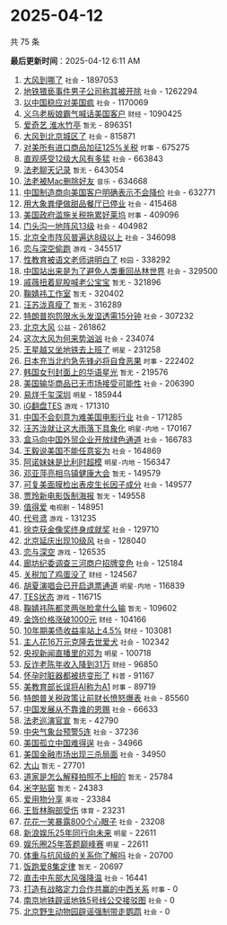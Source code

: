 # 2025-04-12

共 75 条


<!-- BEGIN -->

**最后更新时间**：2025-04-12 6:11 AM
1. [大风到哪了](https://m.weibo.cn/search?containerid=100103type%3D1%26t%3D10%26q%3D%23%E5%A4%A7%E9%A3%8E%E5%88%B0%E5%93%AA%E4%BA%86%23&stream_entry_id=31&isnewpage=1&extparam=seat%3D1%26realpos%3D1%26lcate%3D5001%26filter_type%3Drealtimehot%26band_rank%3D1%26c_type%3D31%26dgr%3D0%26flag%3D2%26cate%3D5001%26q%3D%2523%25E5%25A4%25A7%25E9%25A3%258E%25E5%2588%25B0%25E5%2593%25AA%25E4%25BA%2586%2523%26stream_entry_id%3D31%26pos%3D0%26display_time%3D1744389203%26pre_seqid%3D17443892030539392439895) `社会` - 1897053
2. [地铁猥亵事件男子公司称其被开除](https://m.weibo.cn/search?containerid=100103type%3D1%26t%3D10%26q%3D%23%E5%9C%B0%E9%93%81%E7%8C%A5%E4%BA%B5%E4%BA%8B%E4%BB%B6%E7%94%B7%E5%AD%90%E5%85%AC%E5%8F%B8%E7%A7%B0%E5%85%B6%E8%A2%AB%E5%BC%80%E9%99%A4%23&stream_entry_id=31&isnewpage=1&extparam=seat%3D1%26realpos%3D2%26lcate%3D5001%26filter_type%3Drealtimehot%26band_rank%3D2%26c_type%3D31%26dgr%3D0%26flag%3D2%26cate%3D5001%26q%3D%2523%25E5%259C%25B0%25E9%2593%2581%25E7%258C%25A5%25E4%25BA%25B5%25E4%25BA%258B%25E4%25BB%25B6%25E7%2594%25B7%25E5%25AD%2590%25E5%2585%25AC%25E5%258F%25B8%25E7%25A7%25B0%25E5%2585%25B6%25E8%25A2%25AB%25E5%25BC%2580%25E9%2599%25A4%2523%26stream_entry_id%3D31%26pos%3D1%26display_time%3D1744389203%26pre_seqid%3D17443892030539392439895) `社会` - 1262294
3. [以中国稳应对美国疯](https://m.weibo.cn/search?containerid=100103type%3D1%26t%3D10%26q%3D%23%E4%BB%A5%E4%B8%AD%E5%9B%BD%E7%A8%B3%E5%BA%94%E5%AF%B9%E7%BE%8E%E5%9B%BD%E7%96%AF%23&stream_entry_id=31&isnewpage=1&extparam=seat%3D1%26realpos%3D3%26lcate%3D5001%26filter_type%3Drealtimehot%26band_rank%3D3%26c_type%3D31%26dgr%3D0%26flag%3D0%26cate%3D5001%26q%3D%2523%25E4%25BB%25A5%25E4%25B8%25AD%25E5%259B%25BD%25E7%25A8%25B3%25E5%25BA%2594%25E5%25AF%25B9%25E7%25BE%258E%25E5%259B%25BD%25E7%2596%25AF%2523%26stream_entry_id%3D31%26pos%3D2%26display_time%3D1744389203%26pre_seqid%3D17443892030539392439895) `社会` - 1170069
4. [义乌老板娘霸气喊话美国客户](https://m.weibo.cn/search?containerid=100103type%3D1%26t%3D10%26q%3D%23%E4%B9%89%E4%B9%8C%E8%80%81%E6%9D%BF%E5%A8%98%E9%9C%B8%E6%B0%94%E5%96%8A%E8%AF%9D%E7%BE%8E%E5%9B%BD%E5%AE%A2%E6%88%B7%23&stream_entry_id=31&isnewpage=1&extparam=seat%3D1%26realpos%3D4%26lcate%3D5001%26filter_type%3Drealtimehot%26band_rank%3D4%26c_type%3D31%26dgr%3D0%26flag%3D1%26cate%3D5001%26q%3D%2523%25E4%25B9%2589%25E4%25B9%258C%25E8%2580%2581%25E6%259D%25BF%25E5%25A8%2598%25E9%259C%25B8%25E6%25B0%2594%25E5%2596%258A%25E8%25AF%259D%25E7%25BE%258E%25E5%259B%25BD%25E5%25AE%25A2%25E6%2588%25B7%2523%26stream_entry_id%3D31%26pos%3D3%26display_time%3D1744389203%26pre_seqid%3D17443892030539392439895) `财经` - 1090425
5. [爱奇艺 淮水竹亭](https://m.weibo.cn/search?containerid=100103type%3D1%26t%3D10%26q%3D%E7%88%B1%E5%A5%87%E8%89%BA+%E6%B7%AE%E6%B0%B4%E7%AB%B9%E4%BA%AD&stream_entry_id=31&isnewpage=1&extparam=seat%3D1%26realpos%3D5%26lcate%3D5001%26filter_type%3Drealtimehot%26band_rank%3D5%26c_type%3D31%26dgr%3D0%26flag%3D2%26cate%3D5001%26q%3D%25E7%2588%25B1%25E5%25A5%2587%25E8%2589%25BA%2520%25E6%25B7%25AE%25E6%25B0%25B4%25E7%25AB%25B9%25E4%25BA%25AD%26stream_entry_id%3D31%26pos%3D4%26display_time%3D1744389203%26pre_seqid%3D17443892030539392439895) `暂无` - 896351
6. [大风到北京城区了](https://m.weibo.cn/search?containerid=100103type%3D1%26t%3D10%26q%3D%23%E5%A4%A7%E9%A3%8E%E5%88%B0%E5%8C%97%E4%BA%AC%E5%9F%8E%E5%8C%BA%E4%BA%86%23&stream_entry_id=31&isnewpage=1&extparam=seat%3D1%26realpos%3D6%26lcate%3D5001%26filter_type%3Drealtimehot%26band_rank%3D6%26c_type%3D31%26dgr%3D0%26flag%3D0%26cate%3D5001%26q%3D%2523%25E5%25A4%25A7%25E9%25A3%258E%25E5%2588%25B0%25E5%258C%2597%25E4%25BA%25AC%25E5%259F%258E%25E5%258C%25BA%25E4%25BA%2586%2523%26stream_entry_id%3D31%26pos%3D5%26display_time%3D1744389203%26pre_seqid%3D17443892030539392439895) `社会` - 815871
7. [对美所有进口商品加征125%关税](https://m.weibo.cn/search?containerid=100103type%3D1%26t%3D10%26q%3D%23%E5%AF%B9%E7%BE%8E%E6%89%80%E6%9C%89%E8%BF%9B%E5%8F%A3%E5%95%86%E5%93%81%E5%8A%A0%E5%BE%81125%25%E5%85%B3%E7%A8%8E%23&stream_entry_id=31&isnewpage=1&extparam=seat%3D1%26realpos%3D7%26lcate%3D5001%26filter_type%3Drealtimehot%26band_rank%3D7%26c_type%3D31%26dgr%3D0%26flag%3D16%26cate%3D5001%26q%3D%2523%25E5%25AF%25B9%25E7%25BE%258E%25E6%2589%2580%25E6%259C%2589%25E8%25BF%259B%25E5%258F%25A3%25E5%2595%2586%25E5%2593%2581%25E5%258A%25A0%25E5%25BE%2581125%2525%25E5%2585%25B3%25E7%25A8%258E%2523%26stream_entry_id%3D31%26pos%3D7%26display_time%3D1744389203%26pre_seqid%3D17443892030539392439895) `时事` - 675275
8. [直观感受12级大风有多猛](https://m.weibo.cn/search?containerid=100103type%3D1%26t%3D10%26q%3D%23%E7%9B%B4%E8%A7%82%E6%84%9F%E5%8F%9712%E7%BA%A7%E5%A4%A7%E9%A3%8E%E6%9C%89%E5%A4%9A%E7%8C%9B%23&stream_entry_id=31&isnewpage=1&extparam=seat%3D1%26band_rank%3D33%26filter_type%3Drealtimehot%26c_type%3D31%26pos%3D32%26cate%3D5001%26lcate%3D5001%26stream_entry_id%3D31%26q%3D%2523%25E7%259B%25B4%25E8%25A7%2582%25E6%2584%259F%25E5%258F%259712%25E7%25BA%25A7%25E5%25A4%25A7%25E9%25A3%258E%25E6%259C%2589%25E5%25A4%259A%25E7%258C%259B%2523%26realpos%3D33%26dgr%3D0%26flag%3D1%26display_time%3D1744392197%26pre_seqid%3D174439219751003235772154) `社会` - 663843
9. [法老聊天记录](https://m.weibo.cn/search?containerid=100103type%3D1%26t%3D10%26q%3D%23%E6%B3%95%E8%80%81%E8%81%8A%E5%A4%A9%E8%AE%B0%E5%BD%95%23&stream_entry_id=31&isnewpage=1&extparam=seat%3D1%26realpos%3D8%26lcate%3D5001%26filter_type%3Drealtimehot%26band_rank%3D8%26c_type%3D31%26dgr%3D0%26flag%3D2%26cate%3D5001%26q%3D%2523%25E6%25B3%2595%25E8%2580%2581%25E8%2581%258A%25E5%25A4%25A9%25E8%25AE%25B0%25E5%25BD%2595%2523%26stream_entry_id%3D31%26pos%3D8%26display_time%3D1744389203%26pre_seqid%3D17443892030539392439895) `暂无` - 643054
10. [法老被Mac删除好友](https://m.weibo.cn/search?containerid=100103type%3D1%26t%3D10%26q%3D%23%E6%B3%95%E8%80%81%E8%A2%ABMac%E5%88%A0%E9%99%A4%E5%A5%BD%E5%8F%8B%23&stream_entry_id=31&isnewpage=1&extparam=seat%3D1%26realpos%3D13%26lcate%3D5001%26filter_type%3Drealtimehot%26band_rank%3D13%26c_type%3D31%26dgr%3D0%26flag%3D1%26cate%3D5001%26q%3D%2523%25E6%25B3%2595%25E8%2580%2581%25E8%25A2%25ABMac%25E5%2588%25A0%25E9%2599%25A4%25E5%25A5%25BD%25E5%258F%258B%2523%26stream_entry_id%3D31%26pos%3D13%26display_time%3D1744389203%26pre_seqid%3D17443892030539392439895) `音乐` - 634668
11. [中国制造商向美国客户明确表示不会降价](https://m.weibo.cn/search?containerid=100103type%3D1%26t%3D10%26q%3D%23%E4%B8%AD%E5%9B%BD%E5%88%B6%E9%80%A0%E5%95%86%E5%90%91%E7%BE%8E%E5%9B%BD%E5%AE%A2%E6%88%B7%E6%98%8E%E7%A1%AE%E8%A1%A8%E7%A4%BA%E4%B8%8D%E4%BC%9A%E9%99%8D%E4%BB%B7%23&stream_entry_id=31&isnewpage=1&extparam=seat%3D1%26band_rank%3D5%26filter_type%3Drealtimehot%26c_type%3D31%26pos%3D4%26cate%3D5001%26lcate%3D5001%26stream_entry_id%3D31%26q%3D%2523%25E4%25B8%25AD%25E5%259B%25BD%25E5%2588%25B6%25E9%2580%25A0%25E5%2595%2586%25E5%2590%2591%25E7%25BE%258E%25E5%259B%25BD%25E5%25AE%25A2%25E6%2588%25B7%25E6%2598%258E%25E7%25A1%25AE%25E8%25A1%25A8%25E7%25A4%25BA%25E4%25B8%258D%25E4%25BC%259A%25E9%2599%258D%25E4%25BB%25B7%2523%26realpos%3D5%26dgr%3D0%26flag%3D1%26display_time%3D1744392197%26pre_seqid%3D174439219751003235772154) `社会` - 632771
12. [用大象粪便做甜品餐厅已停业](https://m.weibo.cn/search?containerid=100103type%3D1%26t%3D10%26q%3D%23%E7%94%A8%E5%A4%A7%E8%B1%A1%E7%B2%AA%E4%BE%BF%E5%81%9A%E7%94%9C%E5%93%81%E9%A4%90%E5%8E%85%E5%B7%B2%E5%81%9C%E4%B8%9A%23&stream_entry_id=31&isnewpage=1&extparam=seat%3D1%26realpos%3D9%26lcate%3D5001%26filter_type%3Drealtimehot%26band_rank%3D9%26c_type%3D31%26dgr%3D0%26flag%3D0%26cate%3D5001%26q%3D%2523%25E7%2594%25A8%25E5%25A4%25A7%25E8%25B1%25A1%25E7%25B2%25AA%25E4%25BE%25BF%25E5%2581%259A%25E7%2594%259C%25E5%2593%2581%25E9%25A4%2590%25E5%258E%2585%25E5%25B7%25B2%25E5%2581%259C%25E4%25B8%259A%2523%26stream_entry_id%3D31%26pos%3D9%26display_time%3D1744389203%26pre_seqid%3D17443892030539392439895) `社会` - 415468
13. [美国政府滥施关税拖累好莱坞](https://m.weibo.cn/search?containerid=100103type%3D1%26t%3D10%26q%3D%23%E7%BE%8E%E5%9B%BD%E6%94%BF%E5%BA%9C%E6%BB%A5%E6%96%BD%E5%85%B3%E7%A8%8E%E6%8B%96%E7%B4%AF%E5%A5%BD%E8%8E%B1%E5%9D%9E%23&stream_entry_id=31&isnewpage=1&extparam=seat%3D1%26realpos%3D10%26lcate%3D5001%26filter_type%3Drealtimehot%26band_rank%3D10%26c_type%3D31%26dgr%3D0%26flag%3D1%26cate%3D5001%26q%3D%2523%25E7%25BE%258E%25E5%259B%25BD%25E6%2594%25BF%25E5%25BA%259C%25E6%25BB%25A5%25E6%2596%25BD%25E5%2585%25B3%25E7%25A8%258E%25E6%258B%2596%25E7%25B4%25AF%25E5%25A5%25BD%25E8%258E%25B1%25E5%259D%259E%2523%26stream_entry_id%3D31%26pos%3D10%26display_time%3D1744389203%26pre_seqid%3D17443892030539392439895) `时事` - 409096
14. [门头沟一地阵风13级](https://m.weibo.cn/search?containerid=100103type%3D1%26t%3D10%26q%3D%23%E9%97%A8%E5%A4%B4%E6%B2%9F%E4%B8%80%E5%9C%B0%E9%98%B5%E9%A3%8E13%E7%BA%A7%23&stream_entry_id=31&isnewpage=1&extparam=seat%3D1%26realpos%3D11%26lcate%3D5001%26filter_type%3Drealtimehot%26band_rank%3D11%26c_type%3D31%26dgr%3D0%26flag%3D1%26cate%3D5001%26q%3D%2523%25E9%2597%25A8%25E5%25A4%25B4%25E6%25B2%259F%25E4%25B8%2580%25E5%259C%25B0%25E9%2598%25B5%25E9%25A3%258E13%25E7%25BA%25A7%2523%26stream_entry_id%3D31%26pos%3D11%26display_time%3D1744389203%26pre_seqid%3D17443892030539392439895) `社会` - 404982
15. [北京全市阵风普遍达8级以上](https://m.weibo.cn/search?containerid=100103type%3D1%26t%3D10%26q%3D%23%E5%8C%97%E4%BA%AC%E5%85%A8%E5%B8%82%E9%98%B5%E9%A3%8E%E6%99%AE%E9%81%8D%E8%BE%BE8%E7%BA%A7%E4%BB%A5%E4%B8%8A%23&stream_entry_id=31&isnewpage=1&extparam=seat%3D1%26realpos%3D20%26lcate%3D5001%26filter_type%3Drealtimehot%26band_rank%3D20%26c_type%3D31%26dgr%3D0%26flag%3D1%26cate%3D5001%26q%3D%2523%25E5%258C%2597%25E4%25BA%25AC%25E5%2585%25A8%25E5%25B8%2582%25E9%2598%25B5%25E9%25A3%258E%25E6%2599%25AE%25E9%2581%258D%25E8%25BE%25BE8%25E7%25BA%25A7%25E4%25BB%25A5%25E4%25B8%258A%2523%26stream_entry_id%3D31%26pos%3D20%26display_time%3D1744389203%26pre_seqid%3D17443892030539392439895) `社会` - 346098
16. [恋与深空偷跑](https://m.weibo.cn/search?containerid=100103type%3D1%26t%3D10%26q%3D%E6%81%8B%E4%B8%8E%E6%B7%B1%E7%A9%BA%E5%81%B7%E8%B7%91&stream_entry_id=31&isnewpage=1&extparam=seat%3D1%26cate%3D5001%26q%3D%25E6%2581%258B%25E4%25B8%258E%25E6%25B7%25B1%25E7%25A9%25BA%25E5%2581%25B7%25E8%25B7%2591%26dgr%3D0%26stream_entry_id%3D31%26pos%3D4%26flag%3D1%26band_rank%3D5%26filter_type%3Drealtimehot%26lcate%3D5001%26c_type%3D31%26realpos%3D5%26display_time%3D1744396569%26pre_seqid%3D174439656975604121693137) `游戏` - 345517
17. [性教育被语文老师讲明白了](https://m.weibo.cn/search?containerid=100103type%3D1%26t%3D10%26q%3D%23%E6%80%A7%E6%95%99%E8%82%B2%E8%A2%AB%E8%AF%AD%E6%96%87%E8%80%81%E5%B8%88%E8%AE%B2%E6%98%8E%E7%99%BD%E4%BA%86%23&stream_entry_id=31&isnewpage=1&extparam=seat%3D1%26realpos%3D49%26lcate%3D5001%26filter_type%3Drealtimehot%26band_rank%3D49%26c_type%3D31%26dgr%3D0%26flag%3D1%26cate%3D5001%26q%3D%2523%25E6%2580%25A7%25E6%2595%2599%25E8%2582%25B2%25E8%25A2%25AB%25E8%25AF%25AD%25E6%2596%2587%25E8%2580%2581%25E5%25B8%2588%25E8%25AE%25B2%25E6%2598%258E%25E7%2599%25BD%25E4%25BA%2586%2523%26stream_entry_id%3D31%26pos%3D49%26display_time%3D1744389203%26pre_seqid%3D17443892030539392439895) `校园` - 338292
18. [中国站出来是为了避免人类重回丛林世界](https://m.weibo.cn/search?containerid=100103type%3D1%26t%3D10%26q%3D%23%E4%B8%AD%E5%9B%BD%E7%AB%99%E5%87%BA%E6%9D%A5%E6%98%AF%E4%B8%BA%E4%BA%86%E9%81%BF%E5%85%8D%E4%BA%BA%E7%B1%BB%E9%87%8D%E5%9B%9E%E4%B8%9B%E6%9E%97%E4%B8%96%E7%95%8C%23&stream_entry_id=31&isnewpage=1&extparam=seat%3D1%26realpos%3D12%26lcate%3D5001%26filter_type%3Drealtimehot%26band_rank%3D12%26c_type%3D31%26dgr%3D0%26flag%3D0%26cate%3D5001%26q%3D%2523%25E4%25B8%25AD%25E5%259B%25BD%25E7%25AB%2599%25E5%2587%25BA%25E6%259D%25A5%25E6%2598%25AF%25E4%25B8%25BA%25E4%25BA%2586%25E9%2581%25BF%25E5%2585%258D%25E4%25BA%25BA%25E7%25B1%25BB%25E9%2587%258D%25E5%259B%259E%25E4%25B8%259B%25E6%259E%2597%25E4%25B8%2596%25E7%2595%258C%2523%26stream_entry_id%3D31%26pos%3D12%26display_time%3D1744389203%26pre_seqid%3D17443892030539392439895) `社会` - 329500
19. [戚薇扭着屁股喊老公宝宝](https://m.weibo.cn/search?containerid=100103type%3D1%26t%3D10%26q%3D%E6%88%9A%E8%96%87%E6%89%AD%E7%9D%80%E5%B1%81%E8%82%A1%E5%96%8A%E8%80%81%E5%85%AC%E5%AE%9D%E5%AE%9D&stream_entry_id=31&isnewpage=1&extparam=seat%3D1%26realpos%3D14%26lcate%3D5001%26filter_type%3Drealtimehot%26band_rank%3D14%26c_type%3D31%26dgr%3D0%26flag%3D2%26cate%3D5001%26q%3D%25E6%2588%259A%25E8%2596%2587%25E6%2589%25AD%25E7%259D%2580%25E5%25B1%2581%25E8%2582%25A1%25E5%2596%258A%25E8%2580%2581%25E5%2585%25AC%25E5%25AE%259D%25E5%25AE%259D%26stream_entry_id%3D31%26pos%3D14%26display_time%3D1744389203%26pre_seqid%3D17443892030539392439895) `暂无` - 321896
20. [鞠婧祎工作室](https://m.weibo.cn/search?containerid=100103type%3D1%26t%3D10%26q%3D%E9%9E%A0%E5%A9%A7%E7%A5%8E%E5%B7%A5%E4%BD%9C%E5%AE%A4&stream_entry_id=31&isnewpage=1&extparam=seat%3D1%26realpos%3D48%26lcate%3D5001%26filter_type%3Drealtimehot%26band_rank%3D48%26c_type%3D31%26dgr%3D0%26flag%3D1%26cate%3D5001%26q%3D%25E9%259E%25A0%25E5%25A9%25A7%25E7%25A5%258E%25E5%25B7%25A5%25E4%25BD%259C%25E5%25AE%25A4%26stream_entry_id%3D31%26pos%3D48%26display_time%3D1744389203%26pre_seqid%3D17443892030539392439895) `暂无` - 320402
21. [汪苏泷真瘦了](https://m.weibo.cn/search?containerid=100103type%3D1%26t%3D10%26q%3D%E6%B1%AA%E8%8B%8F%E6%B3%B7%E7%9C%9F%E7%98%A6%E4%BA%86&stream_entry_id=31&isnewpage=1&extparam=seat%3D1%26realpos%3D15%26lcate%3D5001%26filter_type%3Drealtimehot%26band_rank%3D15%26c_type%3D31%26dgr%3D0%26flag%3D1%26cate%3D5001%26q%3D%25E6%25B1%25AA%25E8%258B%258F%25E6%25B3%25B7%25E7%259C%259F%25E7%2598%25A6%25E4%25BA%2586%26stream_entry_id%3D31%26pos%3D15%26display_time%3D1744389203%26pre_seqid%3D17443892030539392439895) `暂无` - 316289
22. [特朗普抱怨限水头发湿透需15分钟](https://m.weibo.cn/search?containerid=100103type%3D1%26t%3D10%26q%3D%23%E7%89%B9%E6%9C%97%E6%99%AE%E6%8A%B1%E6%80%A8%E9%99%90%E6%B0%B4%E5%A4%B4%E5%8F%91%E6%B9%BF%E9%80%8F%E9%9C%8015%E5%88%86%E9%92%9F%23&stream_entry_id=31&isnewpage=1&extparam=seat%3D1%26realpos%3D21%26lcate%3D5001%26filter_type%3Drealtimehot%26band_rank%3D21%26c_type%3D31%26dgr%3D0%26flag%3D0%26cate%3D5001%26q%3D%2523%25E7%2589%25B9%25E6%259C%2597%25E6%2599%25AE%25E6%258A%25B1%25E6%2580%25A8%25E9%2599%2590%25E6%25B0%25B4%25E5%25A4%25B4%25E5%258F%2591%25E6%25B9%25BF%25E9%2580%258F%25E9%259C%258015%25E5%2588%2586%25E9%2592%259F%2523%26stream_entry_id%3D31%26pos%3D21%26display_time%3D1744389203%26pre_seqid%3D17443892030539392439895) `社会` - 307232
23. [北京大风](https://m.weibo.cn/search?containerid=100103type%3D1%26t%3D10%26q%3D%E5%8C%97%E4%BA%AC%E5%A4%A7%E9%A3%8E&stream_entry_id=31&isnewpage=1&extparam=seat%3D1%26realpos%3D16%26lcate%3D5001%26filter_type%3Drealtimehot%26band_rank%3D16%26c_type%3D31%26dgr%3D0%26flag%3D0%26cate%3D5001%26q%3D%25E5%258C%2597%25E4%25BA%25AC%25E5%25A4%25A7%25E9%25A3%258E%26stream_entry_id%3D31%26pos%3D16%26display_time%3D1744389203%26pre_seqid%3D17443892030539392439895) `公益` - 261862
24. [这次大风为何来势汹汹](https://m.weibo.cn/search?containerid=100103type%3D1%26t%3D10%26q%3D%23%E8%BF%99%E6%AC%A1%E5%A4%A7%E9%A3%8E%E4%B8%BA%E4%BD%95%E6%9D%A5%E5%8A%BF%E6%B1%B9%E6%B1%B9%23&stream_entry_id=31&isnewpage=1&extparam=seat%3D1%26cate%3D5001%26q%3D%2523%25E8%25BF%2599%25E6%25AC%25A1%25E5%25A4%25A7%25E9%25A3%258E%25E4%25B8%25BA%25E4%25BD%2595%25E6%259D%25A5%25E5%258A%25BF%25E6%25B1%25B9%25E6%25B1%25B9%2523%26dgr%3D0%26stream_entry_id%3D31%26pos%3D9%26flag%3D1%26band_rank%3D10%26filter_type%3Drealtimehot%26lcate%3D5001%26c_type%3D31%26realpos%3D10%26display_time%3D1744396569%26pre_seqid%3D174439656975604121693137) `社会` - 234074
25. [王星越又坐地铁去上班了](https://m.weibo.cn/search?containerid=100103type%3D1%26t%3D10%26q%3D%23%E7%8E%8B%E6%98%9F%E8%B6%8A%E5%8F%88%E5%9D%90%E5%9C%B0%E9%93%81%E5%8E%BB%E4%B8%8A%E7%8F%AD%E4%BA%86%23&stream_entry_id=31&isnewpage=1&extparam=seat%3D1%26realpos%3D17%26lcate%3D5001%26filter_type%3Drealtimehot%26band_rank%3D17%26c_type%3D31%26dgr%3D0%26flag%3D1%26cate%3D5001%26q%3D%2523%25E7%258E%258B%25E6%2598%259F%25E8%25B6%258A%25E5%258F%2588%25E5%259D%2590%25E5%259C%25B0%25E9%2593%2581%25E5%258E%25BB%25E4%25B8%258A%25E7%258F%25AD%25E4%25BA%2586%2523%26stream_entry_id%3D31%26pos%3D17%26display_time%3D1744389203%26pre_seqid%3D17443892030539392439895) `明星` - 231258
26. [日本充当北约急先锋必将自食恶果](https://m.weibo.cn/search?containerid=100103type%3D1%26t%3D10%26q%3D%23%E6%97%A5%E6%9C%AC%E5%85%85%E5%BD%93%E5%8C%97%E7%BA%A6%E6%80%A5%E5%85%88%E9%94%8B%E5%BF%85%E5%B0%86%E8%87%AA%E9%A3%9F%E6%81%B6%E6%9E%9C%23&stream_entry_id=31&isnewpage=1&extparam=seat%3D1%26realpos%3D18%26lcate%3D5001%26filter_type%3Drealtimehot%26band_rank%3D18%26c_type%3D31%26dgr%3D0%26flag%3D0%26cate%3D5001%26q%3D%2523%25E6%2597%25A5%25E6%259C%25AC%25E5%2585%2585%25E5%25BD%2593%25E5%258C%2597%25E7%25BA%25A6%25E6%2580%25A5%25E5%2585%2588%25E9%2594%258B%25E5%25BF%2585%25E5%25B0%2586%25E8%2587%25AA%25E9%25A3%259F%25E6%2581%25B6%25E6%259E%259C%2523%26stream_entry_id%3D31%26pos%3D18%26display_time%3D1744389203%26pre_seqid%3D17443892030539392439895) `时事` - 222402
27. [韩国女刊封面上的华语星光](https://m.weibo.cn/search?containerid=100103type%3D1%26t%3D10%26q%3D%E9%9F%A9%E5%9B%BD%E5%A5%B3%E5%88%8A%E5%B0%81%E9%9D%A2%E4%B8%8A%E7%9A%84%E5%8D%8E%E8%AF%AD%E6%98%9F%E5%85%89&stream_entry_id=31&isnewpage=1&extparam=seat%3D1%26realpos%3D19%26lcate%3D5001%26filter_type%3Drealtimehot%26band_rank%3D19%26c_type%3D31%26dgr%3D0%26flag%3D1%26cate%3D5001%26q%3D%25E9%259F%25A9%25E5%259B%25BD%25E5%25A5%25B3%25E5%2588%258A%25E5%25B0%2581%25E9%259D%25A2%25E4%25B8%258A%25E7%259A%2584%25E5%258D%258E%25E8%25AF%25AD%25E6%2598%259F%25E5%2585%2589%26stream_entry_id%3D31%26pos%3D19%26display_time%3D1744389203%26pre_seqid%3D17443892030539392439895) `暂无` - 219576
28. [美国输华商品已无市场接受可能性](https://m.weibo.cn/search?containerid=100103type%3D1%26t%3D10%26q%3D%23%E7%BE%8E%E5%9B%BD%E8%BE%93%E5%8D%8E%E5%95%86%E5%93%81%E5%B7%B2%E6%97%A0%E5%B8%82%E5%9C%BA%E6%8E%A5%E5%8F%97%E5%8F%AF%E8%83%BD%E6%80%A7%23&stream_entry_id=31&isnewpage=1&extparam=seat%3D1%26realpos%3D22%26lcate%3D5001%26filter_type%3Drealtimehot%26band_rank%3D22%26c_type%3D31%26dgr%3D0%26flag%3D0%26cate%3D5001%26q%3D%2523%25E7%25BE%258E%25E5%259B%25BD%25E8%25BE%2593%25E5%258D%258E%25E5%2595%2586%25E5%2593%2581%25E5%25B7%25B2%25E6%2597%25A0%25E5%25B8%2582%25E5%259C%25BA%25E6%258E%25A5%25E5%258F%2597%25E5%258F%25AF%25E8%2583%25BD%25E6%2580%25A7%2523%26stream_entry_id%3D31%26pos%3D22%26display_time%3D1744389203%26pre_seqid%3D17443892030539392439895) `社会` - 206390
29. [易烊千玺深圳](https://m.weibo.cn/search?containerid=100103type%3D1%26t%3D10%26q%3D%E6%98%93%E7%83%8A%E5%8D%83%E7%8E%BA%E6%B7%B1%E5%9C%B3&stream_entry_id=31&isnewpage=1&extparam=seat%3D1%26realpos%3D23%26lcate%3D5001%26filter_type%3Drealtimehot%26band_rank%3D23%26c_type%3D31%26dgr%3D0%26flag%3D0%26cate%3D5001%26q%3D%25E6%2598%2593%25E7%2583%258A%25E5%258D%2583%25E7%258E%25BA%25E6%25B7%25B1%25E5%259C%25B3%26stream_entry_id%3D31%26pos%3D23%26display_time%3D1744389203%26pre_seqid%3D17443892030539392439895) `明星` - 185944
30. [iG翻盘TES](https://m.weibo.cn/search?containerid=100103type%3D1%26t%3D10%26q%3D%23iG%E7%BF%BB%E7%9B%98TES%23&stream_entry_id=31&isnewpage=1&extparam=seat%3D1%26realpos%3D24%26lcate%3D5001%26filter_type%3Drealtimehot%26band_rank%3D24%26c_type%3D31%26dgr%3D0%26flag%3D0%26cate%3D5001%26q%3D%2523iG%25E7%25BF%25BB%25E7%259B%2598TES%2523%26stream_entry_id%3D31%26pos%3D24%26display_time%3D1744389203%26pre_seqid%3D17443892030539392439895) `游戏` - 171310
31. [中国不会刻意为难美国电影行业](https://m.weibo.cn/search?containerid=100103type%3D1%26t%3D10%26q%3D%23%E4%B8%AD%E5%9B%BD%E4%B8%8D%E4%BC%9A%E5%88%BB%E6%84%8F%E4%B8%BA%E9%9A%BE%E7%BE%8E%E5%9B%BD%E7%94%B5%E5%BD%B1%E8%A1%8C%E4%B8%9A%23&stream_entry_id=31&isnewpage=1&extparam=seat%3D1%26realpos%3D25%26lcate%3D5001%26filter_type%3Drealtimehot%26band_rank%3D25%26c_type%3D31%26dgr%3D0%26flag%3D1%26cate%3D5001%26q%3D%2523%25E4%25B8%25AD%25E5%259B%25BD%25E4%25B8%258D%25E4%25BC%259A%25E5%2588%25BB%25E6%2584%258F%25E4%25B8%25BA%25E9%259A%25BE%25E7%25BE%258E%25E5%259B%25BD%25E7%2594%25B5%25E5%25BD%25B1%25E8%25A1%258C%25E4%25B8%259A%2523%26stream_entry_id%3D31%26pos%3D25%26display_time%3D1744389203%26pre_seqid%3D17443892030539392439895) `社会` - 171285
32. [汪苏泷就让这大雨落下具象化](https://m.weibo.cn/search?containerid=100103type%3D1%26t%3D10%26q%3D%23%E6%B1%AA%E8%8B%8F%E6%B3%B7%E5%B0%B1%E8%AE%A9%E8%BF%99%E5%A4%A7%E9%9B%A8%E8%90%BD%E4%B8%8B%E5%85%B7%E8%B1%A1%E5%8C%96%23&stream_entry_id=31&isnewpage=1&extparam=seat%3D1%26realpos%3D26%26lcate%3D5001%26filter_type%3Drealtimehot%26band_rank%3D26%26c_type%3D31%26dgr%3D0%26flag%3D1%26cate%3D5001%26q%3D%2523%25E6%25B1%25AA%25E8%258B%258F%25E6%25B3%25B7%25E5%25B0%25B1%25E8%25AE%25A9%25E8%25BF%2599%25E5%25A4%25A7%25E9%259B%25A8%25E8%2590%25BD%25E4%25B8%258B%25E5%2585%25B7%25E8%25B1%25A1%25E5%258C%2596%2523%26stream_entry_id%3D31%26pos%3D26%26display_time%3D1744389203%26pre_seqid%3D17443892030539392439895) `明星-内地` - 170167
33. [盒马向中国外贸企业开放绿色通道](https://m.weibo.cn/search?containerid=100103type%3D1%26t%3D10%26q%3D%23%E7%9B%92%E9%A9%AC%E5%90%91%E4%B8%AD%E5%9B%BD%E5%A4%96%E8%B4%B8%E4%BC%81%E4%B8%9A%E5%BC%80%E6%94%BE%E7%BB%BF%E8%89%B2%E9%80%9A%E9%81%93%23&stream_entry_id=31&isnewpage=1&extparam=seat%3D1%26realpos%3D27%26lcate%3D5001%26filter_type%3Drealtimehot%26band_rank%3D27%26c_type%3D31%26dgr%3D0%26flag%3D0%26cate%3D5001%26q%3D%2523%25E7%259B%2592%25E9%25A9%25AC%25E5%2590%2591%25E4%25B8%25AD%25E5%259B%25BD%25E5%25A4%2596%25E8%25B4%25B8%25E4%25BC%2581%25E4%25B8%259A%25E5%25BC%2580%25E6%2594%25BE%25E7%25BB%25BF%25E8%2589%25B2%25E9%2580%259A%25E9%2581%2593%2523%26stream_entry_id%3D31%26pos%3D27%26display_time%3D1744389203%26pre_seqid%3D17443892030539392439895) `社会` - 166783
34. [王毅说美国不能任意妄为](https://m.weibo.cn/search?containerid=100103type%3D1%26t%3D10%26q%3D%23%E7%8E%8B%E6%AF%85%E8%AF%B4%E7%BE%8E%E5%9B%BD%E4%B8%8D%E8%83%BD%E4%BB%BB%E6%84%8F%E5%A6%84%E4%B8%BA%23&stream_entry_id=31&isnewpage=1&extparam=seat%3D1%26realpos%3D28%26lcate%3D5001%26filter_type%3Drealtimehot%26band_rank%3D28%26c_type%3D31%26dgr%3D0%26flag%3D1%26cate%3D5001%26q%3D%2523%25E7%258E%258B%25E6%25AF%2585%25E8%25AF%25B4%25E7%25BE%258E%25E5%259B%25BD%25E4%25B8%258D%25E8%2583%25BD%25E4%25BB%25BB%25E6%2584%258F%25E5%25A6%2584%25E4%25B8%25BA%2523%26stream_entry_id%3D31%26pos%3D28%26display_time%3D1744389203%26pre_seqid%3D17443892030539392439895) `社会` - 164869
35. [阿诺妹妹是比利时超模](https://m.weibo.cn/search?containerid=100103type%3D1%26t%3D10%26q%3D%23%E9%98%BF%E8%AF%BA%E5%A6%B9%E5%A6%B9%E6%98%AF%E6%AF%94%E5%88%A9%E6%97%B6%E8%B6%85%E6%A8%A1%23&stream_entry_id=31&isnewpage=1&extparam=seat%3D1%26realpos%3D29%26lcate%3D5001%26filter_type%3Drealtimehot%26band_rank%3D29%26c_type%3D31%26dgr%3D0%26flag%3D0%26cate%3D5001%26q%3D%2523%25E9%2598%25BF%25E8%25AF%25BA%25E5%25A6%25B9%25E5%25A6%25B9%25E6%2598%25AF%25E6%25AF%2594%25E5%2588%25A9%25E6%2597%25B6%25E8%25B6%2585%25E6%25A8%25A1%2523%26stream_entry_id%3D31%26pos%3D29%26display_time%3D1744389203%26pre_seqid%3D17443892030539392439895) `明星-内地` - 156347
36. [邓亚萍亮相乌镇健康大会](https://m.weibo.cn/search?containerid=100103type%3D1%26t%3D10%26q%3D%E9%82%93%E4%BA%9A%E8%90%8D%E4%BA%AE%E7%9B%B8%E4%B9%8C%E9%95%87%E5%81%A5%E5%BA%B7%E5%A4%A7%E4%BC%9A&stream_entry_id=31&isnewpage=1&extparam=seat%3D1%26realpos%3D30%26lcate%3D5001%26filter_type%3Drealtimehot%26band_rank%3D30%26c_type%3D31%26dgr%3D0%26flag%3D1%26cate%3D5001%26q%3D%25E9%2582%2593%25E4%25BA%259A%25E8%2590%258D%25E4%25BA%25AE%25E7%259B%25B8%25E4%25B9%258C%25E9%2595%2587%25E5%2581%25A5%25E5%25BA%25B7%25E5%25A4%25A7%25E4%25BC%259A%26stream_entry_id%3D31%26pos%3D30%26display_time%3D1744389203%26pre_seqid%3D17443892030539392439895) `暂无` - 149579
37. [可复美面膜检出表皮生长因子成分](https://m.weibo.cn/search?containerid=100103type%3D1%26t%3D10%26q%3D%23%E5%8F%AF%E5%A4%8D%E7%BE%8E%E9%9D%A2%E8%86%9C%E6%A3%80%E5%87%BA%E8%A1%A8%E7%9A%AE%E7%94%9F%E9%95%BF%E5%9B%A0%E5%AD%90%E6%88%90%E5%88%86%23&stream_entry_id=31&isnewpage=1&extparam=seat%3D1%26realpos%3D31%26lcate%3D5001%26filter_type%3Drealtimehot%26band_rank%3D31%26c_type%3D31%26dgr%3D0%26flag%3D0%26cate%3D5001%26q%3D%2523%25E5%258F%25AF%25E5%25A4%258D%25E7%25BE%258E%25E9%259D%25A2%25E8%2586%259C%25E6%25A3%2580%25E5%2587%25BA%25E8%25A1%25A8%25E7%259A%25AE%25E7%2594%259F%25E9%2595%25BF%25E5%259B%25A0%25E5%25AD%2590%25E6%2588%2590%25E5%2588%2586%2523%26stream_entry_id%3D31%26pos%3D31%26display_time%3D1744389203%26pre_seqid%3D17443892030539392439895) `社会` - 149577
38. [贾玲新电影饭制海报](https://m.weibo.cn/search?containerid=100103type%3D1%26t%3D10%26q%3D%23%E8%B4%BE%E7%8E%B2%E6%96%B0%E7%94%B5%E5%BD%B1%E9%A5%AD%E5%88%B6%E6%B5%B7%E6%8A%A5%23&stream_entry_id=31&isnewpage=1&extparam=seat%3D1%26realpos%3D32%26lcate%3D5001%26filter_type%3Drealtimehot%26band_rank%3D32%26c_type%3D31%26dgr%3D0%26flag%3D0%26cate%3D5001%26q%3D%2523%25E8%25B4%25BE%25E7%258E%25B2%25E6%2596%25B0%25E7%2594%25B5%25E5%25BD%25B1%25E9%25A5%25AD%25E5%2588%25B6%25E6%25B5%25B7%25E6%258A%25A5%2523%26stream_entry_id%3D31%26pos%3D32%26display_time%3D1744389203%26pre_seqid%3D17443892030539392439895) `暂无` - 149558
39. [值得爱](https://m.weibo.cn/search?containerid=100103type%3D1%26t%3D10%26q%3D%E5%80%BC%E5%BE%97%E7%88%B1&stream_entry_id=31&isnewpage=1&extparam=seat%3D1%26realpos%3D33%26lcate%3D5001%26filter_type%3Drealtimehot%26band_rank%3D33%26c_type%3D31%26dgr%3D0%26flag%3D1%26cate%3D5001%26q%3D%25E5%2580%25BC%25E5%25BE%2597%25E7%2588%25B1%26stream_entry_id%3D31%26pos%3D33%26display_time%3D1744389203%26pre_seqid%3D17443892030539392439895) `电视剧` - 148951
40. [代号鸢](https://m.weibo.cn/search?containerid=100103type%3D1%26t%3D10%26q%3D%E4%BB%A3%E5%8F%B7%E9%B8%A2&stream_entry_id=31&isnewpage=1&extparam=seat%3D1%26realpos%3D34%26lcate%3D5001%26filter_type%3Drealtimehot%26band_rank%3D34%26c_type%3D31%26dgr%3D0%26flag%3D1%26cate%3D5001%26q%3D%25E4%25BB%25A3%25E5%258F%25B7%25E9%25B8%25A2%26stream_entry_id%3D31%26pos%3D34%26display_time%3D1744389203%26pre_seqid%3D17443892030539392439895) `游戏` - 131235
41. [徐克获金像奖终身成就奖](https://m.weibo.cn/search?containerid=100103type%3D1%26t%3D10%26q%3D%23%E5%BE%90%E5%85%8B%E8%8E%B7%E9%87%91%E5%83%8F%E5%A5%96%E7%BB%88%E8%BA%AB%E6%88%90%E5%B0%B1%E5%A5%96%23&stream_entry_id=31&isnewpage=1&extparam=seat%3D1%26realpos%3D35%26lcate%3D5001%26filter_type%3Drealtimehot%26band_rank%3D35%26c_type%3D31%26dgr%3D0%26flag%3D0%26cate%3D5001%26q%3D%2523%25E5%25BE%2590%25E5%2585%258B%25E8%258E%25B7%25E9%2587%2591%25E5%2583%258F%25E5%25A5%2596%25E7%25BB%2588%25E8%25BA%25AB%25E6%2588%2590%25E5%25B0%25B1%25E5%25A5%2596%2523%26stream_entry_id%3D31%26pos%3D35%26display_time%3D1744389203%26pre_seqid%3D17443892030539392439895) `社会` - 129710
42. [北京延庆出现10级风](https://m.weibo.cn/search?containerid=100103type%3D1%26t%3D10%26q%3D%23%E5%8C%97%E4%BA%AC%E5%BB%B6%E5%BA%86%E5%87%BA%E7%8E%B010%E7%BA%A7%E9%A3%8E%23&stream_entry_id=31&isnewpage=1&extparam=seat%3D1%26realpos%3D36%26lcate%3D5001%26filter_type%3Drealtimehot%26band_rank%3D36%26c_type%3D31%26dgr%3D0%26flag%3D0%26cate%3D5001%26q%3D%2523%25E5%258C%2597%25E4%25BA%25AC%25E5%25BB%25B6%25E5%25BA%2586%25E5%2587%25BA%25E7%258E%25B010%25E7%25BA%25A7%25E9%25A3%258E%2523%26stream_entry_id%3D31%26pos%3D36%26display_time%3D1744389203%26pre_seqid%3D17443892030539392439895) `社会` - 128040
43. [恋与深空](https://m.weibo.cn/search?containerid=100103type%3D1%26t%3D10%26q%3D%23%E6%81%8B%E4%B8%8E%E6%B7%B1%E7%A9%BA%23&stream_entry_id=31&isnewpage=1&extparam=seat%3D1%26cate%3D5001%26q%3D%2523%25E6%2581%258B%25E4%25B8%258E%25E6%25B7%25B1%25E7%25A9%25BA%2523%26dgr%3D0%26stream_entry_id%3D31%26pos%3D20%26flag%3D1%26band_rank%3D21%26filter_type%3Drealtimehot%26lcate%3D5001%26c_type%3D31%26realpos%3D21%26display_time%3D1744396569%26pre_seqid%3D174439656975604121693137) `游戏` - 126535
44. [廊坊纪委调查三河商户招牌变色](https://m.weibo.cn/search?containerid=100103type%3D1%26t%3D10%26q%3D%23%E5%BB%8A%E5%9D%8A%E7%BA%AA%E5%A7%94%E8%B0%83%E6%9F%A5%E4%B8%89%E6%B2%B3%E5%95%86%E6%88%B7%E6%8B%9B%E7%89%8C%E5%8F%98%E8%89%B2%23&stream_entry_id=31&isnewpage=1&extparam=seat%3D1%26realpos%3D37%26lcate%3D5001%26filter_type%3Drealtimehot%26band_rank%3D37%26c_type%3D31%26dgr%3D0%26flag%3D0%26cate%3D5001%26q%3D%2523%25E5%25BB%258A%25E5%259D%258A%25E7%25BA%25AA%25E5%25A7%2594%25E8%25B0%2583%25E6%259F%25A5%25E4%25B8%2589%25E6%25B2%25B3%25E5%2595%2586%25E6%2588%25B7%25E6%258B%259B%25E7%2589%258C%25E5%258F%2598%25E8%2589%25B2%2523%26stream_entry_id%3D31%26pos%3D37%26display_time%3D1744389203%26pre_seqid%3D17443892030539392439895) `社会` - 125184
45. [关税加了鸡蛋没了](https://m.weibo.cn/search?containerid=100103type%3D1%26t%3D10%26q%3D%23%E5%85%B3%E7%A8%8E%E5%8A%A0%E4%BA%86%E9%B8%A1%E8%9B%8B%E6%B2%A1%E4%BA%86%23&stream_entry_id=31&isnewpage=1&extparam=seat%3D1%26realpos%3D38%26lcate%3D5001%26filter_type%3Drealtimehot%26band_rank%3D38%26c_type%3D31%26dgr%3D0%26flag%3D0%26cate%3D5001%26q%3D%2523%25E5%2585%25B3%25E7%25A8%258E%25E5%258A%25A0%25E4%25BA%2586%25E9%25B8%25A1%25E8%259B%258B%25E6%25B2%25A1%25E4%25BA%2586%2523%26stream_entry_id%3D31%26pos%3D38%26display_time%3D1744389203%26pre_seqid%3D17443892030539392439895) `财经` - 124567
46. [胡夏演唱会已开启退票通道](https://m.weibo.cn/search?containerid=100103type%3D1%26t%3D10%26q%3D%23%E8%83%A1%E5%A4%8F%E6%BC%94%E5%94%B1%E4%BC%9A%E5%B7%B2%E5%BC%80%E5%90%AF%E9%80%80%E7%A5%A8%E9%80%9A%E9%81%93%23&stream_entry_id=31&isnewpage=1&extparam=seat%3D1%26realpos%3D39%26lcate%3D5001%26filter_type%3Drealtimehot%26band_rank%3D39%26c_type%3D31%26dgr%3D0%26flag%3D0%26cate%3D5001%26q%3D%2523%25E8%2583%25A1%25E5%25A4%258F%25E6%25BC%2594%25E5%2594%25B1%25E4%25BC%259A%25E5%25B7%25B2%25E5%25BC%2580%25E5%2590%25AF%25E9%2580%2580%25E7%25A5%25A8%25E9%2580%259A%25E9%2581%2593%2523%26stream_entry_id%3D31%26pos%3D39%26display_time%3D1744389203%26pre_seqid%3D17443892030539392439895) `明星-内地` - 116839
47. [TES状态](https://m.weibo.cn/search?containerid=100103type%3D1%26t%3D10%26q%3DTES%E7%8A%B6%E6%80%81&stream_entry_id=31&isnewpage=1&extparam=seat%3D1%26realpos%3D40%26lcate%3D5001%26filter_type%3Drealtimehot%26band_rank%3D40%26c_type%3D31%26dgr%3D0%26flag%3D1%26cate%3D5001%26q%3DTES%25E7%258A%25B6%25E6%2580%2581%26stream_entry_id%3D31%26pos%3D40%26display_time%3D1744389203%26pre_seqid%3D17443892030539392439895) `游戏` - 116715
48. [鞠婧祎陈都灵两张脸拿什么输](https://m.weibo.cn/search?containerid=100103type%3D1%26t%3D10%26q%3D%E9%9E%A0%E5%A9%A7%E7%A5%8E%E9%99%88%E9%83%BD%E7%81%B5%E4%B8%A4%E5%BC%A0%E8%84%B8%E6%8B%BF%E4%BB%80%E4%B9%88%E8%BE%93&stream_entry_id=31&isnewpage=1&extparam=seat%3D1%26realpos%3D41%26lcate%3D5001%26filter_type%3Drealtimehot%26band_rank%3D41%26c_type%3D31%26dgr%3D0%26flag%3D0%26cate%3D5001%26q%3D%25E9%259E%25A0%25E5%25A9%25A7%25E7%25A5%258E%25E9%2599%2588%25E9%2583%25BD%25E7%2581%25B5%25E4%25B8%25A4%25E5%25BC%25A0%25E8%2584%25B8%25E6%258B%25BF%25E4%25BB%2580%25E4%25B9%2588%25E8%25BE%2593%26stream_entry_id%3D31%26pos%3D41%26display_time%3D1744389203%26pre_seqid%3D17443892030539392439895) `暂无` - 109602
49. [金饰价格涨破1000元](https://m.weibo.cn/search?containerid=100103type%3D1%26t%3D10%26q%3D%23%E9%87%91%E9%A5%B0%E4%BB%B7%E6%A0%BC%E6%B6%A8%E7%A0%B41000%E5%85%83%23&stream_entry_id=31&isnewpage=1&extparam=seat%3D1%26realpos%3D42%26lcate%3D5001%26filter_type%3Drealtimehot%26band_rank%3D42%26c_type%3D31%26dgr%3D0%26flag%3D0%26cate%3D5001%26q%3D%2523%25E9%2587%2591%25E9%25A5%25B0%25E4%25BB%25B7%25E6%25A0%25BC%25E6%25B6%25A8%25E7%25A0%25B41000%25E5%2585%2583%2523%26stream_entry_id%3D31%26pos%3D42%26display_time%3D1744389203%26pre_seqid%3D17443892030539392439895) `财经` - 104166
50. [10年期美债收益率站上4.5%](https://m.weibo.cn/search?containerid=100103type%3D1%26t%3D10%26q%3D%2310%E5%B9%B4%E6%9C%9F%E7%BE%8E%E5%80%BA%E6%94%B6%E7%9B%8A%E7%8E%87%E7%AB%99%E4%B8%8A4.5%25%23&stream_entry_id=31&isnewpage=1&extparam=seat%3D1%26band_rank%3D25%26filter_type%3Drealtimehot%26c_type%3D31%26pos%3D24%26cate%3D5001%26lcate%3D5001%26stream_entry_id%3D31%26q%3D%252310%25E5%25B9%25B4%25E6%259C%259F%25E7%25BE%258E%25E5%2580%25BA%25E6%2594%25B6%25E7%259B%258A%25E7%258E%2587%25E7%25AB%2599%25E4%25B8%258A4.5%2525%2523%26realpos%3D25%26dgr%3D0%26flag%3D1%26display_time%3D1744392197%26pre_seqid%3D174439219751003235772154) `财经` - 103081
51. [主人花16万元克隆去世爱犬](https://m.weibo.cn/search?containerid=100103type%3D1%26t%3D10%26q%3D%23%E4%B8%BB%E4%BA%BA%E8%8A%B116%E4%B8%87%E5%85%83%E5%85%8B%E9%9A%86%E5%8E%BB%E4%B8%96%E7%88%B1%E7%8A%AC%23&stream_entry_id=31&isnewpage=1&extparam=seat%3D1%26realpos%3D43%26lcate%3D5001%26filter_type%3Drealtimehot%26band_rank%3D43%26c_type%3D31%26dgr%3D0%26flag%3D0%26cate%3D5001%26q%3D%2523%25E4%25B8%25BB%25E4%25BA%25BA%25E8%258A%25B116%25E4%25B8%2587%25E5%2585%2583%25E5%2585%258B%25E9%259A%2586%25E5%258E%25BB%25E4%25B8%2596%25E7%2588%25B1%25E7%258A%25AC%2523%26stream_entry_id%3D31%26pos%3D43%26display_time%3D1744389203%26pre_seqid%3D17443892030539392439895) `社会` - 102342
52. [央视新闻直播里的邓为](https://m.weibo.cn/search?containerid=100103type%3D1%26t%3D10%26q%3D%23%E5%A4%AE%E8%A7%86%E6%96%B0%E9%97%BB%E7%9B%B4%E6%92%AD%E9%87%8C%E7%9A%84%E9%82%93%E4%B8%BA%23&stream_entry_id=31&isnewpage=1&extparam=seat%3D1%26realpos%3D44%26lcate%3D5001%26filter_type%3Drealtimehot%26band_rank%3D44%26c_type%3D31%26dgr%3D0%26flag%3D0%26cate%3D5001%26q%3D%2523%25E5%25A4%25AE%25E8%25A7%2586%25E6%2596%25B0%25E9%2597%25BB%25E7%259B%25B4%25E6%2592%25AD%25E9%2587%258C%25E7%259A%2584%25E9%2582%2593%25E4%25B8%25BA%2523%26stream_entry_id%3D31%26pos%3D44%26display_time%3D1744389203%26pre_seqid%3D17443892030539392439895) `明星` - 100718
53. [反诈老陈年收入降到31万](https://m.weibo.cn/search?containerid=100103type%3D1%26t%3D10%26q%3D%23%E5%8F%8D%E8%AF%88%E8%80%81%E9%99%88%E5%B9%B4%E6%94%B6%E5%85%A5%E9%99%8D%E5%88%B031%E4%B8%87%23&stream_entry_id=31&isnewpage=1&extparam=seat%3D1%26realpos%3D45%26lcate%3D5001%26filter_type%3Drealtimehot%26band_rank%3D45%26c_type%3D31%26dgr%3D0%26flag%3D0%26cate%3D5001%26q%3D%2523%25E5%258F%258D%25E8%25AF%2588%25E8%2580%2581%25E9%2599%2588%25E5%25B9%25B4%25E6%2594%25B6%25E5%2585%25A5%25E9%2599%258D%25E5%2588%25B031%25E4%25B8%2587%2523%26stream_entry_id%3D31%26pos%3D45%26display_time%3D1744389203%26pre_seqid%3D17443892030539392439895) `财经` - 96850
54. [怀孕时脏器都被挤变形了](https://m.weibo.cn/search?containerid=100103type%3D1%26t%3D10%26q%3D%23%E6%80%80%E5%AD%95%E6%97%B6%E8%84%8F%E5%99%A8%E9%83%BD%E8%A2%AB%E6%8C%A4%E5%8F%98%E5%BD%A2%E4%BA%86%23&stream_entry_id=31&isnewpage=1&extparam=seat%3D1%26realpos%3D46%26lcate%3D5001%26filter_type%3Drealtimehot%26band_rank%3D46%26c_type%3D31%26dgr%3D0%26flag%3D0%26cate%3D5001%26q%3D%2523%25E6%2580%2580%25E5%25AD%2595%25E6%2597%25B6%25E8%2584%258F%25E5%2599%25A8%25E9%2583%25BD%25E8%25A2%25AB%25E6%258C%25A4%25E5%258F%2598%25E5%25BD%25A2%25E4%25BA%2586%2523%26stream_entry_id%3D31%26pos%3D46%26display_time%3D1744389203%26pre_seqid%3D17443892030539392439895) `科普` - 91167
55. [美教育部长误将AI称为A1](https://m.weibo.cn/search?containerid=100103type%3D1%26t%3D10%26q%3D%23%E7%BE%8E%E6%95%99%E8%82%B2%E9%83%A8%E9%95%BF%E8%AF%AF%E5%B0%86AI%E7%A7%B0%E4%B8%BAA1%23&stream_entry_id=31&isnewpage=1&extparam=seat%3D1%26realpos%3D47%26lcate%3D5001%26filter_type%3Drealtimehot%26band_rank%3D47%26c_type%3D31%26dgr%3D0%26flag%3D0%26cate%3D5001%26q%3D%2523%25E7%25BE%258E%25E6%2595%2599%25E8%2582%25B2%25E9%2583%25A8%25E9%2595%25BF%25E8%25AF%25AF%25E5%25B0%2586AI%25E7%25A7%25B0%25E4%25B8%25BAA1%2523%26stream_entry_id%3D31%26pos%3D47%26display_time%3D1744389203%26pre_seqid%3D17443892030539392439895) `时事` - 89719
56. [特朗普关税政策让前财长愤怒爆表](https://m.weibo.cn/search?containerid=100103type%3D1%26t%3D10%26q%3D%23%E7%89%B9%E6%9C%97%E6%99%AE%E5%85%B3%E7%A8%8E%E6%94%BF%E7%AD%96%E8%AE%A9%E5%89%8D%E8%B4%A2%E9%95%BF%E6%84%A4%E6%80%92%E7%88%86%E8%A1%A8%23&stream_entry_id=31&isnewpage=1&extparam=seat%3D1%26realpos%3D50%26lcate%3D5001%26filter_type%3Drealtimehot%26band_rank%3D50%26c_type%3D31%26dgr%3D0%26flag%3D0%26cate%3D5001%26q%3D%2523%25E7%2589%25B9%25E6%259C%2597%25E6%2599%25AE%25E5%2585%25B3%25E7%25A8%258E%25E6%2594%25BF%25E7%25AD%2596%25E8%25AE%25A9%25E5%2589%258D%25E8%25B4%25A2%25E9%2595%25BF%25E6%2584%25A4%25E6%2580%2592%25E7%2588%2586%25E8%25A1%25A8%2523%26stream_entry_id%3D31%26pos%3D50%26display_time%3D1744389203%26pre_seqid%3D17443892030539392439895) `社会` - 85560
57. [中国发展从不靠谁的恩赐](https://m.weibo.cn/search?containerid=100103type%3D1%26t%3D10%26q%3D%23%E4%B8%AD%E5%9B%BD%E5%8F%91%E5%B1%95%E4%BB%8E%E4%B8%8D%E9%9D%A0%E8%B0%81%E7%9A%84%E6%81%A9%E8%B5%90%23&stream_entry_id=31&isnewpage=1&extparam=seat%3D1%26band_rank%3D42%26filter_type%3Drealtimehot%26c_type%3D31%26pos%3D41%26cate%3D5001%26lcate%3D5001%26stream_entry_id%3D31%26q%3D%2523%25E4%25B8%25AD%25E5%259B%25BD%25E5%258F%2591%25E5%25B1%2595%25E4%25BB%258E%25E4%25B8%258D%25E9%259D%25A0%25E8%25B0%2581%25E7%259A%2584%25E6%2581%25A9%25E8%25B5%2590%2523%26realpos%3D42%26dgr%3D0%26flag%3D1%26display_time%3D1744392197%26pre_seqid%3D174439219751003235772154) `社会` - 66633
58. [法老巡演官宣](https://m.weibo.cn/search?containerid=100103type%3D1%26t%3D10%26q%3D%23%E6%B3%95%E8%80%81%E5%B7%A1%E6%BC%94%E5%AE%98%E5%AE%A3%23&stream_entry_id=31&isnewpage=1&extparam=seat%3D1%26cate%3D5001%26lcate%3D5001%26realpos%3D20%26stream_entry_id%3D31%26q%3D%2523%25E6%25B3%2595%25E8%2580%2581%25E5%25B7%25A1%25E6%25BC%2594%25E5%25AE%2598%25E5%25AE%25A3%2523%26dgr%3D0%26band_rank%3D20%26flag%3D1%26filter_type%3Drealtimehot%26pos%3D19%26c_type%3D31%26display_time%3D1744406664%26pre_seqid%3D17444066643160417724758) `暂无` - 42790
59. [中央气象台预警5连](https://m.weibo.cn/search?containerid=100103type%3D1%26t%3D10%26q%3D%23%E4%B8%AD%E5%A4%AE%E6%B0%94%E8%B1%A1%E5%8F%B0%E9%A2%84%E8%AD%A65%E8%BF%9E%23&stream_entry_id=31&isnewpage=1&extparam=seat%3D1%26cate%3D5001%26q%3D%2523%25E4%25B8%25AD%25E5%25A4%25AE%25E6%25B0%2594%25E8%25B1%25A1%25E5%258F%25B0%25E9%25A2%2584%25E8%25AD%25A65%25E8%25BF%259E%2523%26dgr%3D0%26stream_entry_id%3D31%26pos%3D36%26flag%3D1%26band_rank%3D37%26filter_type%3Drealtimehot%26lcate%3D5001%26c_type%3D31%26realpos%3D37%26display_time%3D1744396569%26pre_seqid%3D174439656975604121693137) `社会` - 37236
60. [美国孤立中国难得逞](https://m.weibo.cn/search?containerid=100103type%3D1%26t%3D10%26q%3D%23%E7%BE%8E%E5%9B%BD%E5%AD%A4%E7%AB%8B%E4%B8%AD%E5%9B%BD%E9%9A%BE%E5%BE%97%E9%80%9E%23&stream_entry_id=31&isnewpage=1&extparam=seat%3D1%26cate%3D5001%26q%3D%2523%25E7%25BE%258E%25E5%259B%25BD%25E5%25AD%25A4%25E7%25AB%258B%25E4%25B8%25AD%25E5%259B%25BD%25E9%259A%25BE%25E5%25BE%2597%25E9%2580%259E%2523%26dgr%3D0%26stream_entry_id%3D31%26pos%3D40%26flag%3D0%26band_rank%3D41%26filter_type%3Drealtimehot%26lcate%3D5001%26c_type%3D31%26realpos%3D41%26display_time%3D1744396569%26pre_seqid%3D174439656975604121693137) `社会` - 34966
61. [美国金融市场出现三杀局面](https://m.weibo.cn/search?containerid=100103type%3D1%26t%3D10%26q%3D%23%E7%BE%8E%E5%9B%BD%E9%87%91%E8%9E%8D%E5%B8%82%E5%9C%BA%E5%87%BA%E7%8E%B0%E4%B8%89%E6%9D%80%E5%B1%80%E9%9D%A2%23&stream_entry_id=31&isnewpage=1&extparam=seat%3D1%26lcate%3D5001%26filter_type%3Drealtimehot%26realpos%3D36%26q%3D%2523%25E7%25BE%258E%25E5%259B%25BD%25E9%2587%2591%25E8%259E%258D%25E5%25B8%2582%25E5%259C%25BA%25E5%2587%25BA%25E7%258E%25B0%25E4%25B8%2589%25E6%259D%2580%25E5%25B1%2580%25E9%259D%25A2%2523%26dgr%3D0%26band_rank%3D36%26stream_entry_id%3D31%26flag%3D1%26cate%3D5001%26c_type%3D31%26pos%3D35%26display_time%3D1744399303%26pre_seqid%3D17443993035440325049441) `社会` - 34950
62. [大山](https://m.weibo.cn/search?containerid=100103type%3D1%26t%3D10%26q%3D%E5%A4%A7%E5%B1%B1&stream_entry_id=31&isnewpage=1&extparam=seat%3D1%26lcate%3D5001%26filter_type%3Drealtimehot%26realpos%3D43%26q%3D%25E5%25A4%25A7%25E5%25B1%25B1%26dgr%3D0%26band_rank%3D43%26stream_entry_id%3D31%26flag%3D1%26cate%3D5001%26c_type%3D31%26pos%3D42%26display_time%3D1744399303%26pre_seqid%3D17443993035440325049441) `暂无` - 27701
63. [道家是怎么解释拍照不上相的](https://m.weibo.cn/search?containerid=100103type%3D1%26t%3D10%26q%3D%E9%81%93%E5%AE%B6%E6%98%AF%E6%80%8E%E4%B9%88%E8%A7%A3%E9%87%8A%E6%8B%8D%E7%85%A7%E4%B8%8D%E4%B8%8A%E7%9B%B8%E7%9A%84&stream_entry_id=31&isnewpage=1&extparam=seat%3D1%26cate%3D5001%26lcate%3D5001%26realpos%3D41%26stream_entry_id%3D31%26q%3D%25E9%2581%2593%25E5%25AE%25B6%25E6%2598%25AF%25E6%2580%258E%25E4%25B9%2588%25E8%25A7%25A3%25E9%2587%258A%25E6%258B%258D%25E7%2585%25A7%25E4%25B8%258D%25E4%25B8%258A%25E7%259B%25B8%25E7%259A%2584%26dgr%3D0%26band_rank%3D41%26flag%3D1%26filter_type%3Drealtimehot%26pos%3D40%26c_type%3D31%26display_time%3D1744406664%26pre_seqid%3D17444066643160417724758) `暂无` - 25784
64. [米字贴窗](https://m.weibo.cn/search?containerid=100103type%3D1%26t%3D10%26q%3D%E7%B1%B3%E5%AD%97%E8%B4%B4%E7%AA%97&stream_entry_id=31&isnewpage=1&extparam=seat%3D1%26c_type%3D31%26band_rank%3D34%26cate%3D5001%26q%3D%25E7%25B1%25B3%25E5%25AD%2597%25E8%25B4%25B4%25E7%25AA%2597%26dgr%3D0%26stream_entry_id%3D31%26pos%3D33%26realpos%3D34%26lcate%3D5001%26flag%3D1%26filter_type%3Drealtimehot%26display_time%3D1744403319%26pre_seqid%3D174440331907002832355151) `暂无` - 24383
65. [爱用物分享](https://m.weibo.cn/search?containerid=100103type%3D1%26t%3D10%26q%3D%23%E7%88%B1%E7%94%A8%E7%89%A9%E5%88%86%E4%BA%AB%23&stream_entry_id=31&isnewpage=1&extparam=seat%3D1%26lcate%3D5001%26filter_type%3Drealtimehot%26realpos%3D47%26q%3D%2523%25E7%2588%25B1%25E7%2594%25A8%25E7%2589%25A9%25E5%2588%2586%25E4%25BA%25AB%2523%26dgr%3D0%26band_rank%3D47%26stream_entry_id%3D31%26flag%3D1%26cate%3D5001%26c_type%3D31%26pos%3D46%26display_time%3D1744399303%26pre_seqid%3D17443993035440325049441) `美妆` - 23384
66. [王哲林胸部受伤](https://m.weibo.cn/search?containerid=100103type%3D1%26t%3D10%26q%3D%23%E7%8E%8B%E5%93%B2%E6%9E%97%E8%83%B8%E9%83%A8%E5%8F%97%E4%BC%A4%23&stream_entry_id=31&isnewpage=1&extparam=seat%3D1%26c_type%3D31%26band_rank%3D45%26cate%3D5001%26q%3D%2523%25E7%258E%258B%25E5%2593%25B2%25E6%259E%2597%25E8%2583%25B8%25E9%2583%25A8%25E5%258F%2597%25E4%25BC%25A4%2523%26dgr%3D0%26stream_entry_id%3D31%26pos%3D44%26realpos%3D45%26lcate%3D5001%26flag%3D0%26filter_type%3Drealtimehot%26display_time%3D1744403319%26pre_seqid%3D174440331907002832355151) `体育` - 23231
67. [花花一笑暴露800个心眼子](https://m.weibo.cn/search?containerid=100103type%3D1%26t%3D10%26q%3D%23%E8%8A%B1%E8%8A%B1%E4%B8%80%E7%AC%91%E6%9A%B4%E9%9C%B2800%E4%B8%AA%E5%BF%83%E7%9C%BC%E5%AD%90%23&stream_entry_id=31&isnewpage=1&extparam=seat%3D1%26stream_entry_id%3D31%26flag%3D1%26filter_type%3Drealtimehot%26realpos%3D50%26lcate%3D5001%26c_type%3D31%26band_rank%3D50%26q%3D%2523%25E8%258A%25B1%25E8%258A%25B1%25E4%25B8%2580%25E7%25AC%2591%25E6%259A%25B4%25E9%259C%25B2800%25E4%25B8%25AA%25E5%25BF%2583%25E7%259C%25BC%25E5%25AD%2590%2523%26cate%3D5001%26pos%3D50%26dgr%3D0%26display_time%3D1744409466%26pre_seqid%3D174440946630003242881104) `社会` - 23208
68. [新浪娱乐25年同行向未来](https://m.weibo.cn/search?containerid=100103type%3D1%26t%3D10%26q%3D%23%E6%96%B0%E6%B5%AA%E5%A8%B1%E4%B9%9025%E5%B9%B4%E5%90%8C%E8%A1%8C%E5%90%91%E6%9C%AA%E6%9D%A5%23&stream_entry_id=31&isnewpage=1&extparam=seat%3D1%26lcate%3D5001%26filter_type%3Drealtimehot%26realpos%3D49%26q%3D%2523%25E6%2596%25B0%25E6%25B5%25AA%25E5%25A8%25B1%25E4%25B9%259025%25E5%25B9%25B4%25E5%2590%258C%25E8%25A1%258C%25E5%2590%2591%25E6%259C%25AA%25E6%259D%25A5%2523%26dgr%3D0%26band_rank%3D49%26stream_entry_id%3D31%26flag%3D1%26cate%3D5001%26c_type%3D31%26pos%3D48%26display_time%3D1744399303%26pre_seqid%3D17443993035440325049441) `明星` - 22611
69. [娱乐圈25年答题巅峰赛](https://m.weibo.cn/search?containerid=100103type%3D1%26t%3D10%26q%3D%23%E5%A8%B1%E4%B9%90%E5%9C%8825%E5%B9%B4%E7%AD%94%E9%A2%98%E5%B7%85%E5%B3%B0%E8%B5%9B%23&stream_entry_id=31&isnewpage=1&extparam=seat%3D1%26lcate%3D5001%26filter_type%3Drealtimehot%26realpos%3D50%26q%3D%2523%25E5%25A8%25B1%25E4%25B9%2590%25E5%259C%258825%25E5%25B9%25B4%25E7%25AD%2594%25E9%25A2%2598%25E5%25B7%2585%25E5%25B3%25B0%25E8%25B5%259B%2523%26dgr%3D0%26band_rank%3D50%26stream_entry_id%3D31%26flag%3D1%26cate%3D5001%26c_type%3D31%26pos%3D49%26display_time%3D1744399303%26pre_seqid%3D17443993035440325049441) `明星` - 22611
70. [体重与抗风级的关系你了解吗](https://m.weibo.cn/search?containerid=100103type%3D1%26t%3D10%26q%3D%23%E4%BD%93%E9%87%8D%E4%B8%8E%E6%8A%97%E9%A3%8E%E7%BA%A7%E7%9A%84%E5%85%B3%E7%B3%BB%E4%BD%A0%E4%BA%86%E8%A7%A3%E5%90%97%23&stream_entry_id=31&isnewpage=1&extparam=seat%3D1%26c_type%3D31%26band_rank%3D48%26cate%3D5001%26q%3D%2523%25E4%25BD%2593%25E9%2587%258D%25E4%25B8%258E%25E6%258A%2597%25E9%25A3%258E%25E7%25BA%25A7%25E7%259A%2584%25E5%2585%25B3%25E7%25B3%25BB%25E4%25BD%25A0%25E4%25BA%2586%25E8%25A7%25A3%25E5%2590%2597%2523%26dgr%3D0%26stream_entry_id%3D31%26pos%3D47%26realpos%3D48%26lcate%3D5001%26flag%3D1%26filter_type%3Drealtimehot%26display_time%3D1744403319%26pre_seqid%3D174440331907002832355151) `社会` - 20700
71. [饭跑爱8集定律](https://m.weibo.cn/search?containerid=100103type%3D1%26t%3D10%26q%3D%E9%A5%AD%E8%B7%91%E7%88%B18%E9%9B%86%E5%AE%9A%E5%BE%8B&stream_entry_id=31&isnewpage=1&extparam=seat%3D1%26c_type%3D31%26band_rank%3D50%26cate%3D5001%26q%3D%25E9%25A5%25AD%25E8%25B7%2591%25E7%2588%25B18%25E9%259B%2586%25E5%25AE%259A%25E5%25BE%258B%26dgr%3D0%26stream_entry_id%3D31%26pos%3D49%26realpos%3D50%26lcate%3D5001%26flag%3D1%26filter_type%3Drealtimehot%26display_time%3D1744403319%26pre_seqid%3D174440331907002832355151) `暂无` - 20697
72. [直击中东部大风强降温](https://m.weibo.cn/search?containerid=100103type%3D1%26t%3D10%26q%3D%23%E7%9B%B4%E5%87%BB%E4%B8%AD%E4%B8%9C%E9%83%A8%E5%A4%A7%E9%A3%8E%E5%BC%BA%E9%99%8D%E6%B8%A9%23&stream_entry_id=31&isnewpage=1&extparam=seat%3D1%26cate%3D5001%26lcate%3D5001%26realpos%3D49%26stream_entry_id%3D31%26q%3D%2523%25E7%259B%25B4%25E5%2587%25BB%25E4%25B8%25AD%25E4%25B8%259C%25E9%2583%25A8%25E5%25A4%25A7%25E9%25A3%258E%25E5%25BC%25BA%25E9%2599%258D%25E6%25B8%25A9%2523%26dgr%3D0%26band_rank%3D49%26flag%3D0%26filter_type%3Drealtimehot%26pos%3D48%26c_type%3D31%26display_time%3D1744406664%26pre_seqid%3D17444066643160417724758) `社会` - 16441
73. [打造有战略定力合作共赢的中西关系](https://m.weibo.cn/search?containerid=100103type%3D1%26t%3D10%26q%3D%23%E6%89%93%E9%80%A0%E6%9C%89%E6%88%98%E7%95%A5%E5%AE%9A%E5%8A%9B%E5%90%88%E4%BD%9C%E5%85%B1%E8%B5%A2%E7%9A%84%E4%B8%AD%E8%A5%BF%E5%85%B3%E7%B3%BB%23&stream_entry_id=51&isnewpage=1&extparam=seat%3D1%26stream_entry_id%3D51%26c_type%3D51%26dgr%3D0%26cate%3D10103%26pos%3D0%26q%3D%2523%25E6%2589%2593%25E9%2580%25A0%25E6%259C%2589%25E6%2588%2598%25E7%2595%25A5%25E5%25AE%259A%25E5%258A%259B%25E5%2590%2588%25E4%25BD%259C%25E5%2585%25B1%25E8%25B5%25A2%25E7%259A%2584%25E4%25B8%25AD%25E8%25A5%25BF%25E5%2585%25B3%25E7%25B3%25BB%2523%26filter_type%3Drealtimehot%26display_time%3D1744389203%26pre_seqid%3D17443892030539392439895) `时事` - 0
74. [南京地铁辟谣地铁5号线公交接驳图](https://m.weibo.cn/search?containerid=100103type%3D1%26t%3D10%26q%3D%23%E5%8D%97%E4%BA%AC%E5%9C%B0%E9%93%81%E8%BE%9F%E8%B0%A3%E5%9C%B0%E9%93%815%E5%8F%B7%E7%BA%BF%E5%85%AC%E4%BA%A4%E6%8E%A5%E9%A9%B3%E5%9B%BE%23&stream_entry_id=31&isnewpage=1&extparam=seat%3D1%26stream_entry_id%3D31%26lcate%3D5001%26filter_type%3Drealtimehot%26cate%3D5001%26q%3D%2523%25E5%258D%2597%25E4%25BA%25AC%25E5%259C%25B0%25E9%2593%2581%25E8%25BE%259F%25E8%25B0%25A3%25E5%259C%25B0%25E9%2593%25815%25E5%258F%25B7%25E7%25BA%25BF%25E5%2585%25AC%25E4%25BA%25A4%25E6%258E%25A5%25E9%25A9%25B3%25E5%259B%25BE%2523%26dgr%3D0%26band_rank%3D7%26adid%3D282584%26is_ad_pos%3D1%26c_type%3D31%26pos%3D6%26display_time%3D1744389203%26pre_seqid%3D17443892030539392439895) `社会` - 0
75. [北京野生动物园辟谣强制带走鹦鹉](https://m.weibo.cn/search?containerid=100103type%3D1%26t%3D10%26q%3D%23%E5%8C%97%E4%BA%AC%E9%87%8E%E7%94%9F%E5%8A%A8%E7%89%A9%E5%9B%AD%E8%BE%9F%E8%B0%A3%E5%BC%BA%E5%88%B6%E5%B8%A6%E8%B5%B0%E9%B9%A6%E9%B9%89%23&stream_entry_id=31&isnewpage=1&extparam=seat%3D1%26adid%3D282585%26stream_entry_id%3D31%26lcate%3D5001%26filter_type%3Drealtimehot%26band_rank%3D7%26c_type%3D31%26pos%3D6%26q%3D%2523%25E5%258C%2597%25E4%25BA%25AC%25E9%2587%258E%25E7%2594%259F%25E5%258A%25A8%25E7%2589%25A9%25E5%259B%25AD%25E8%25BE%259F%25E8%25B0%25A3%25E5%25BC%25BA%25E5%2588%25B6%25E5%25B8%25A6%25E8%25B5%25B0%25E9%25B9%25A6%25E9%25B9%2589%2523%26cate%3D5001%26is_ad_pos%3D1%26dgr%3D0%26display_time%3D1744409466%26pre_seqid%3D174440946630003242881104) `社会` - 0

<!-- END -->

